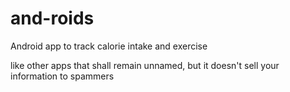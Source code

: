 # and-roids
Android app to track calorie intake and exercise

like other apps that shall remain unnamed, but it doesn't sell your information to spammers
